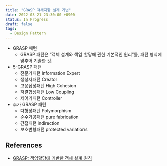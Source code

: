 ```yaml
---
title: "GRASP 객체지향 설계 기법"
date: 2022-03-21 23:30:00 +0900
status: In Progress
draft: false
tags:
  - Design Pattern
---
```

- GRASP 패턴
    - GRASP 패턴은 “객체 설계와 책임 할당에 관한 기본적인 원리”를, 패턴 형식에 맞추어 기술한 것.
- 5-GRASP 패턴
    - 전문가패턴 Information Expert
    - 생성자패턴 Creator
    - 고응집성패턴 High Cohesion
    - 저결합성패턴 Low Coupling
    - 제어기패턴 Controller
- 추가 GRASP 패턴
    - 다형성패턴 Polymorphism
    - 순수가공패턴 pure fabrication
    - 간접패턴 indirection
    - 보호변형패턴 protected variations

## References
- [GRASP: 책임할당에 기반한 객체 설계 원칙](http://contents.kocw.or.kr/KOCW/document/2014/Seowon/SongHaesang/08.pdf)
